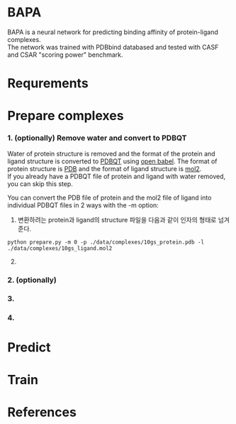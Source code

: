 # BAPA
BAPA is a neural network for predicting binding affinity of protein-ligand complexes.  
The network was trained with PDBbind databased and tested with CASF and CSAR "scoring power" benchmark.

# Requrements

# Prepare complexes

### 1. (optionally) Remove water and convert to PDBQT
Water of protein structure is removed and the format of the protein and ligand structure is converted to [PDBQT](http://autodock.scripps.edu/faqs-help/faq/what-is-the-format-of-a-pdbqt-file) using [open babel](http://openbabel.org/wiki/Main_Page).    The format of protein structure is [PDB](https://en.wikipedia.org/wiki/Protein_Data_Bank_(file_format)) and the format of ligand structure is [mol2](http://chemyang.ccnu.edu.cn/ccb/server/AIMMS/mol2.pdf).  
If you already have a PDBQT file of protein and ligand with water removed, you can skip this step.  

You can convert the PDB file of protein and the mol2 file of ligand into individual PDBQT files in 2 ways with the -m option:  
1. 변환하려는 protein과 ligand의 structure 파일을 다음과 같이 인자의 형태로 넘겨준다.  
```
python prepare.py -m 0 -p ./data/complexes/10gs_protein.pdb -l ./data/complexes/10gs_ligand.mol2 
```

2. 


### 2. (optionally)

### 3. 

### 4. 

# Predict

# Train

# References
